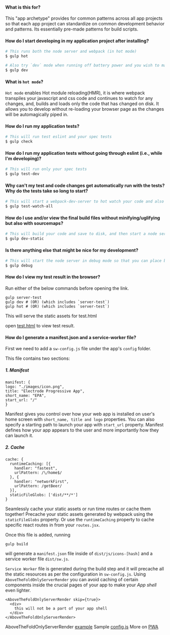 #### What is this for?

This "app archetype" provides for common patterns across all app projects so that each app project can standardize on common development behavior and patterns. Its essentially pre-made patterns for build scripts.

#### How do I start developing in my application project after installing?

```bash
# This runs both the node server and webpack (in hot mode)
$ gulp hot

# Also try `dev` mode when running off battery power and you wish to maximize battery life.
$ gulp dev
```

#### What is `hot mode`?

`Hot mode` enables Hot module reloading(HMR), it is where webpack transpiles your javascript and css code and continues to watch for any changes, and, builds and loads only the code that has changed on disk. It allows you to develop without re-loading your browser page as the changes will be automagically piped in.

#### How do I run my application tests?

```bash
# This will run test eslint and your spec tests
$ gulp check
```

#### How do I run my application tests without going through eslint (i.e., while I'm developing)?

```bash
# This will run only your spec tests
$ gulp test-dev
```

#### Why can't my test and code changes get automatically run with the tests?  Why do the tests take so long to start?

```bash
# This will start a webpack-dev-server to hot watch your code and also start a karma test browser that auto-reruns when specs or client code changes.
$ gulp test-watch-all
```

#### How do I use and/or view the final build files without minifying/uglifying but also with sourcemaps?

```bash
# This will build your code and save to disk, and then start a node server (without using webpack-dev-server).
$ gulp dev-static
```

#### Is there anything else that might be nice for my development?

```bash
# This will start the node server in debug mode so that you can place breakpoints, "debugger" statements, or use `node-inspector`.
$ gulp debug
```

#### How do I view my test result in the browser?

Run either of the below commands before opening the link.

```
gulp server-test
gulp dev # (OR) (which includes `server-test`)
gulp hot # (OR) (which includes `server-test`)
```
This will serve the static assets for test.html

open [test.html]((http://localhost:3001/node_modules/@kununu/electrode-archetype-react-app/config/browser_test/test.html)) to view test result.

#### How do I generate a manifest.json and a service-worker file?

First we need to add a `sw-config.js` file under the app's `config` folder.

This file contains two sections:

##### 1. Manifest
  ```
manifest: {
  logo: "./images/icon.png",
  title: "Electrode Progressive App",
  short_name: "EPA",
  start_url: "/"
}
  ```
  Manifest gives you control over how your web app is installed on user's home screen with `short_name, title and logo` properties. You can also specify a starting path to launch your app with `start_url` property. Manifest defines how your app appears to the user and more importantly how they can launch it.

##### 2. Cache

```
cache: {
  runtimeCaching: [{
    handler: "fastest",
    urlPattern: /\/home$/
  }, {
    handler: "networkFirst",
    urlPattern: /getBeer/
  }],
  staticFileGlobs: ['dist/**/*']
}
```

  Seamlessly cache your static assets or run time routes or cache them together!
  Precache your static assets generated by webpack using the `staticFileGlobs` property. Or use the `runtimeCaching` property to cache specific react routes in from your `routes.jsx`.

Once this file is added, running

```
gulp build
```

will generate a `manifest.json` file inside of `dist/js/icons-[hash]` and a service worker file `dist/sw.js`.

`Service Worker` file is generated during the build step and it will precache all the static resources as per the configuration in `sw-config.js`.
Using `AboveTheFoldOnlyServerRender` you can avoid caching of certain components inside the crucial pages of your app to make your _App shell_ even lighter.

```
<AboveTheFoldOnlyServerRender skip={true}>
  <div>
    this will not be a part of your app shell
  </div>
</AboveTheFoldOnlyServerRender>
```

AboveTheFoldOnlyServerRender [example](https://github.com/docs-code-examples-electrode-io/electrode-progressive-beer/blob/master/client/components/home.jsx#L69-L83)
Sample [config.js](https://github.com/electrode-io/electrode-boilerplate-universal-react-node/blob/master/config/sw-config.js)
More on [PWA](https://developers.google.com/web/progressive-web-apps/)
